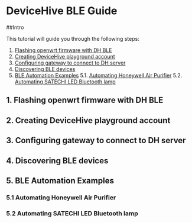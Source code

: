 # DeviceHive BLE Guide
##Intro

This tutorial will guide you through the following steps:

1. [Flashing openwrt firmware with DH BLE](#firmware)
2. [Creating DeviceHive playground account](#playground)
3. [Configuring gateway to connect to DH server](#configure)
4. [Discovering BLE devices](#discovery)
5. [BLE Automation Examples](#examples)
  5.1. [Automating Honeywell Air Purifier](#purifier)
  5.2. [Automating SATECHI LED Bluetooth lamp](#bulb)

##  <a name="firmware"></a>1. Flashing openwrt firmware with DH BLE
##  <a name="playground"></a>2. Creating DeviceHive playground account
##  <a name="configure"></a>3. Configuring gateway to connect to DH server
##  <a name="discovery"></a>4. Discovering BLE devices
##  <a name="examples"></a>5. BLE Automation Examples
###  <a name="purifier"></a>5.1 Automating Honeywell Air Purifier
### <a name="bulb"></a>5.2 Automating SATECHI LED Bluetooth lamp
